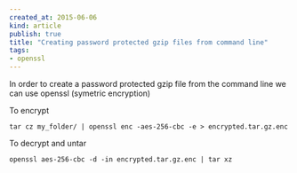 ```yaml
---
created_at: 2015-06-06
kind: article
publish: true
title: "Creating password protected gzip files from command line"
tags:
- openssl
---
```


In order to create a password protected gzip file from the command line we can
use openssl (symetric encryption)

To encrypt

```
tar cz my_folder/ | openssl enc -aes-256-cbc -e > encrypted.tar.gz.enc
```

To decrypt and untar

```
openssl aes-256-cbc -d -in encrypted.tar.gz.enc | tar xz
```
